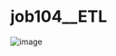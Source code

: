 # job104__ETL
![image](https://user-images.githubusercontent.com/71512373/144752645-f3ce37da-d4e0-4fe7-ad8c-828b01dbe952.png)
